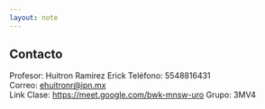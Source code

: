 ```yaml
---
layout: note
---
```


## Contacto
Profesor: Huitron Ramirez Erick
Teléfono: 5548816431  
Correo: ehuitronr@ipn.mx  
Link Clase: https://meet.google.com/bwk-mnsw-uro
Grupo: 3MV4